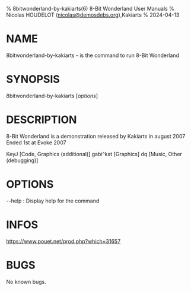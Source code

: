 % 8bitwonderland-by-kakiarts(6) 8-Bit Wonderland User Manuals
% Nicolas HOUDELOT (nicolas@demosdebs.org),Kakiarts
% 2024-04-13

# NAME
8bitwonderland-by-kakiarts - is the command to run 8-Bit Wonderland 

# SYNOPSIS
8bitwonderland-by-kakiarts [*options*]

# DESCRIPTION
8-Bit Wonderland  is a demonstration released by Kakiarts in august 2007
Ended 1st at Evoke 2007

KeyJ [Code, Graphics (additional)]
gabi^kat [Graphics]
dq [Music, Other (debugging)]

# OPTIONS
\--help
:   Display help for the command

# INFOS
https://www.pouet.net/prod.php?which=31657

# BUGS
No known bugs.
